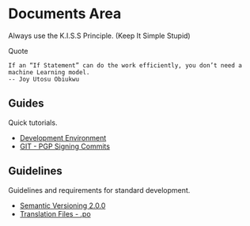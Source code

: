 # Documents Area

Always use the K.I.S.S Principle. (Keep It Simple Stupid)

Quote
```text
If an “If Statement” can do the work efficiently, you don’t need a machine Learning model.
-- Joy Utosu Obiukwu
```

## Guides

Quick tutorials.

- [Development Environment](./guides/development_env.md)
- [GIT - PGP Signing Commits](./guides/git_signing_commit.md)

## Guidelines

Guidelines and requirements for standard development.

- [Semantic Versioning 2.0.0](./guidelines/semver.md)
- [Translation Files - .po](./guidelines/po-files.md)